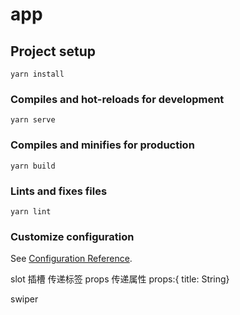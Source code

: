 # app

## Project setup
```
yarn install
```

### Compiles and hot-reloads for development
```
yarn serve
```

### Compiles and minifies for production
```
yarn build
```

### Lints and fixes files
```
yarn lint
```

### Customize configuration
See [Configuration Reference](https://cli.vuejs.org/config/).


slot 插槽 传递标签  <span slot="left"></span>   <solt name="left"></slot>
props 传递属性  props:{ title: String}

swiper